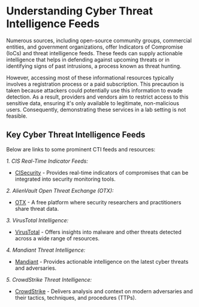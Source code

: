 # Understanding Cyber Threat Intelligence Feeds


Numerous sources, including open-source community groups, commercial entities, and government organizations, offer Indicators of Compromise (IoCs) and threat intelligence feeds. These feeds can supply actionable intelligence that helps in defending against upcoming threats or in identifying signs of past intrusions, a process known as threat hunting.

However, accessing most of these informational resources typically involves a registration process or a paid subscription. This precaution is taken because attackers could potentially use this information to evade detection. As a result, providers and vendors aim to restrict access to this sensitive data, ensuring it's only available to legitimate, non-malicious users. Consequently, demonstrating these services in a lab setting is not feasible.

## Key Cyber Threat Intelligence Feeds
Below are links to some prominent CTI feeds and resources:

 *1. CIS Real-Time Indicator Feeds:* 
  - [CISecurity](https://www.cisecurity.org/ms-isac/services/real-time-indicator-feeds) - Provides real-time indicators of compromises that can be integrated into security monitoring tools.

 *2. AlienVault Open Threat Exchange (OTX):* 
  - [OTX](https://otx.alienvault.com/browse/global/pulses) - A free platform where security researchers and practitioners share threat data.

 *3. VirusTotal Intelligence:* 
  - [VirusTotal](https://www.virustotal.com/gui/intelligence-overview) - Offers insights into malware and other threats detected across a wide range of resources.

 *4. Mandiant Threat Intelligence:* 
  - [Mandiant](https://www.mandiant.com/advantage/threat-intelligence) - Provides actionable intelligence on the latest cyber threats and adversaries.

 *5. CrowdStrike Threat Intelligence:* 
  - [CrowdStrike](https://www.crowdstrike.com/products/threat-intelligence/) - Delivers analysis and context on modern adversaries and their tactics, techniques, and procedures (TTPs).


